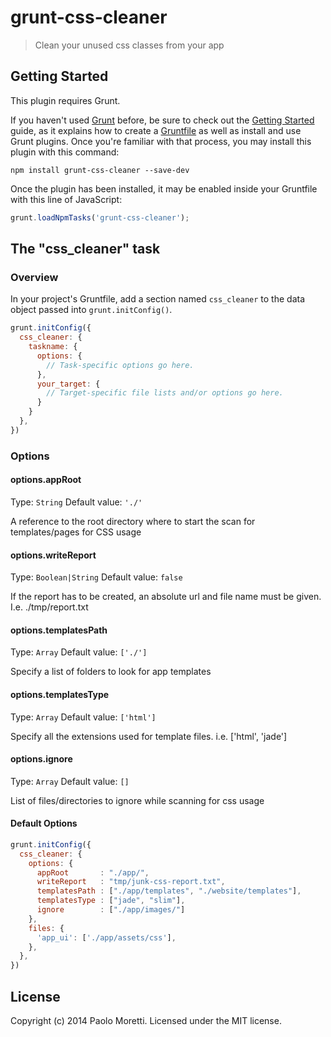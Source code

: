 # grunt-css-cleaner

> Clean your unused css classes from your app

## Getting Started
This plugin requires Grunt.

If you haven't used [Grunt](http://gruntjs.com/) before, be sure to check out the [Getting Started](http://gruntjs.com/getting-started) guide, as it explains how to create a [Gruntfile](http://gruntjs.com/sample-gruntfile) as well as install and use Grunt plugins. Once you're familiar with that process, you may install this plugin with this command:

```shell
npm install grunt-css-cleaner --save-dev
```

Once the plugin has been installed, it may be enabled inside your Gruntfile with this line of JavaScript:

```js
grunt.loadNpmTasks('grunt-css-cleaner');
```

## The "css_cleaner" task

### Overview
In your project's Gruntfile, add a section named `css_cleaner` to the data object passed into `grunt.initConfig()`.

```js
grunt.initConfig({
  css_cleaner: {
    taskname: {
      options: {
        // Task-specific options go here.
      },
      your_target: {
        // Target-specific file lists and/or options go here.
      }
    }
  },
})
```




### Options

#### options.appRoot
Type: `String`
Default value: `'./'`

A reference to the root directory where to start the scan for templates/pages for CSS usage

#### options.writeReport
Type: `Boolean|String`
Default value: `false`

If the report has to be created, an absolute url and file name must be given. I.e. ./tmp/report.txt

#### options.templatesPath
Type: `Array`
Default value: `['./']`

Specify a list of folders to look for app templates

#### options.templatesType
Type: `Array`
Default value: `['html']`

Specify all the extensions used for template files. i.e. ['html', 'jade']

#### options.ignore
Type: `Array`
Default value: `[]`

List of files/directories to ignore while scanning for css usage




#### Default Options

```js
grunt.initConfig({
  css_cleaner: {
    options: {
      appRoot       : "./app/",
      writeReport   : "tmp/junk-css-report.txt",
      templatesPath : ["./app/templates", "./website/templates"],
      templatesType : ["jade", "slim"],
      ignore        : ["./app/images/"]
    },
    files: {
      'app_ui': ['./app/assets/css'],
    },
  },
})
```

## License
Copyright (c) 2014 Paolo Moretti. Licensed under the MIT license.
